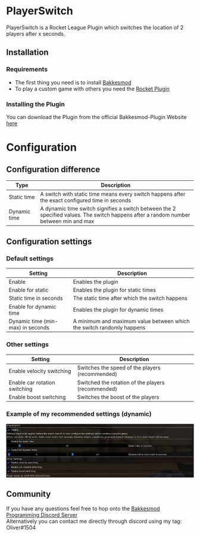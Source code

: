# PlayerSwitch

PlayerSwitch is a Rocket League Plugin which switches the location of 2 players after x seconds.

## Installation

### Requirements

* The first thing you need is to install [Bakkesmod](https://www.bakkesmod.com/ "Bakkesmod")
* To play a custom game with others you need the [Rocket Plugin](https://bakkesplugins.com/plugins/view/26)

### Installing the Plugin

You can download the Plugin from the official Bakkesmod-Plugin Website [here](https://bakkesplugins.com/plugins/view/287)

# Configuration

## Configuration difference

| Type | Description |
| ---- | ----------- |
| Static time | A switch with static time means every switch happens after the exact configured time in seconds |
| Dynamic time | A dynamic time switch signifies a switch between the 2 specified values. The switch happens after a random number between min and max |

## Configuration settings

### Default settings

| Setting | Description |
| ------- | ----------- |
| Enable | Enables the plugin |
| Enable for static | Enables the plugin for static times |
| Static time in seconds | The static time after which the switch happens |
| Enable for dynamic time | Enables the plugin for dynamic times |
| Dynamic time (min-max) in seconds | A minimum and maximum value between which the switch randomly happens |

### Other settings

| Setting | Description |
| ------- | ----------- |
| Enable velocity switching | Switches the speed of the players (recommended) |
| Enable car rotation switching | Switched the rotation of the players (recommended) |
| Enable boost switching | Switches the boost of the players |

### Example of my recommended settings (dynamic)
![configuration](https://github.com/Oliver2Goetz/PlayerSwitch/blob/9622afd1d6291cd571d9f585c32a1893341c2bd1/.github/images/playerswitch_menu.png)

## Community
If you have any questions feel free to hop onto the [Bakkesmod Programming Discord Server](https://discord.com/invite/HMptXSzCvU) <br>
Alternatively you can contact me directly through discord using my tag: Oliver#1504

